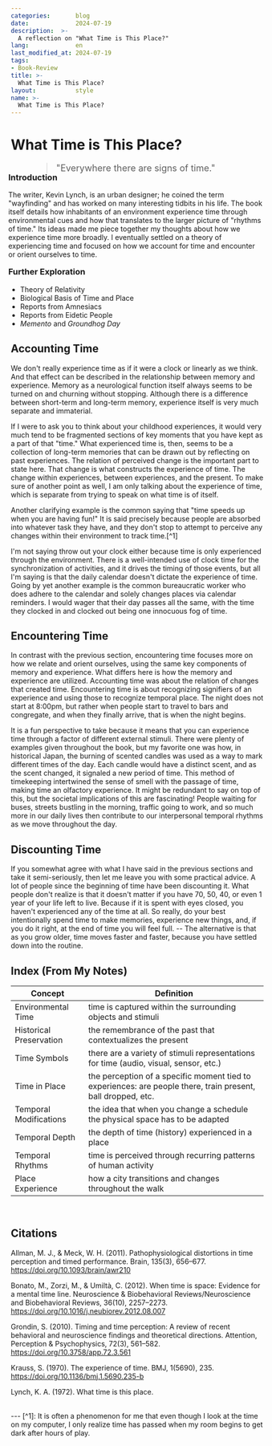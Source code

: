 ```yaml
---
categories:       blog
date:             2024-07-19
description:  >-
  A reflection on "What Time is This Place?"
lang:             en
last_modified_at: 2024-07-19
tags:
- Book-Review
title: >-
  What Time is This Place?
layout:           style
name: >-
  What Time is This Place?
---
```


# **What Time is This Place?**


<figure class="container-lg" style="padding: 0;">
    <blockquote class="blockquote" style="font-size: 18px;">
    <p>"Everywhere there are signs of time."</p>
    </blockquote>
</figure>

<div class="container-fluid px-2" style="text-align: left;  margin-left: -5px; margin-top: -25px;">
<div class="row">

<div class="col-md">
<h3 >Introduction</h3>

The writer, Kevin Lynch, is an urban designer; he coined the term "wayfinding" and has worked on many interesting tidbits in his life. The book itself details how inhabitants of an environment experience time through environmental cues and how that translates to the larger picture of "rhythms of time." Its ideas made me piece together my thoughts about how we experience time more broadly. I eventually settled on a theory of experiencing time and focused on how we account for time and encounter or orient ourselves to time.

</div>

<div class="col-md-4" style="text-align: left;  margin-left: 0;">
<img src="">

<h3 style="margin-left: 0px; margin-top: 2px;">Further Exploration</h3>
<ul>
    <li>Theory of Relativity</li>
    <li>Biological Basis of Time and Place</li>
    <li>Reports from Amnesiacs</li>
    <li>Reports from Eidetic People</li>
    <li><i>Memento</i> and <i>Groundhog Day</i></li>
</ul>
</div>


</div>
</div>

## Accounting Time

We don't really experience time as if it were a clock or linearly as we think. And that effect can be described in the relationship between memory and experience. Memory as a neurological function itself always seems to be turned on and churning without stopping. Although there is a difference between short-term and long-term memory, experience itself is very much separate and immaterial.

If I were to ask you to think about your childhood experiences, it would very much tend to be fragmented sections of key moments that you have kept as a part of that "time." What experienced time is, then, seems to be a collection of long-term memories that can be drawn out by reflecting on past experiences. The relation of perceived change is the important part to state here. That change is what constructs the experience of time. The change within experiences, between experiences, and the present. To make sure of another point as well, I am only talking about the experience of time, which is separate from trying to speak on what time is of itself.

Another clarifying example is the common saying that "time speeds up when you are having fun!" It is said precisely because people are absorbed into whatever task they have, and they don't stop to attempt to perceive any changes within their environment to track time.[^1]

I'm not saying throw out your clock either because time is only experienced through the environment. There is a well-intended use of clock time for the synchronization of activities, and it drives the timing of those events, but all I'm saying is that the daily calendar doesn't dictate the experience of time. Going by yet another example is the common bureaucratic worker who does adhere to the calendar and solely changes places via calendar reminders. I would wager that their day passes all the same, with the time they clocked in and clocked out being one innocuous fog of time.


## Encountering Time

In contrast with the previous section, encountering time focuses more on how we relate and orient ourselves, using the same key components of memory and experience. What differs here is how the memory and experience are utilized. Accounting time was about the relation of changes that created time. Encountering time is about recognizing signifiers of an experience and using those to recognize temporal place. The night does not start at 8:00pm, but rather when people start to travel to bars and congregate, and when they finally arrive, that is when the night begins.

It is a fun perspective to take because it means that you can experience time through a factor of different external stimuli. There were plenty of examples given throughout the book, but my favorite one was how, in historical Japan, the burning of scented candles was used as a way to mark different times of the day. Each candle would have a distinct scent, and as the scent changed, it signaled a new period of time. This method of timekeeping intertwined the sense of smell with the passage of time, making time an olfactory experience. It might be redundant to say on top of this, but the societal implications of this are fascinating! People waiting for buses, streets bustling in the morning, traffic going to work, and so much more in our daily lives then contribute to our interpersonal temporal rhythms as we move throughout the day.

## Discounting Time

If you somewhat agree with what I have said in the previous sections and take it semi-seriously, then let me leave you with some practical advice. A lot of people since the beginning of time have been discounting it. What people don't realize is that it doesn't matter if you have 70, 50, 40, or even 1 year of your life left to live. Because if it is spent with eyes closed, you haven't experienced any of the time at all. So really, do your best intentionally spend time to make memories, experience new things, and, if you do it right, at the end of time you will feel full. -- The alternative is that as you grow older, time moves faster and faster, because you have settled down into the routine.

## Index (From My Notes)
  <table>
      <thead>
          <tr>
              <th>Concept</th>
              <th>Definition</th>
          </tr>
      </thead>
      <tbody>
          <tr>
              <td>Environmental Time</td>
              <td>time is captured within the surrounding objects and stimuli</td>
          </tr>
          <tr>
              <td>Historical Preservation</td>
              <td>the remembrance of the past that contextualizes the present</td>
          </tr>
          <tr>
              <td>Time Symbols</td>
              <td>there are a variety of stimuli representations for time (audio, visual, sensor, etc.)</td>
          </tr>
          <tr>
              <td>Time in Place</td>
              <td>the perception of a specific moment tied to experiences: are people there, train present, ball dropped, etc.</td>
          </tr>
          <tr>
              <td>Temporal Modifications</td>
              <td>the idea that when you change a schedule the physical space has to be adapted</td>
          </tr>
          <tr>
              <td>Temporal Depth</td>
              <td>the depth of time (history) experienced in a place</td>
          </tr>
          <tr>
              <td>Temporal Rhythms</td>
              <td>time is perceived through recurring patterns of human activity</td>
          </tr>
          <tr>
              <td>Place Experience</td>
              <td>how a city transitions and changes throughout the walk</td>
          </tr>
      </tbody>
  </table>

<br/>

## Citations

Allman, M. J., & Meck, W. H. (2011). Pathophysiological distortions in time perception and timed performance. Brain, 135(3), 656–677. https://doi.org/10.1093/brain/awr210

Bonato, M., Zorzi, M., & Umiltà, C. (2012). When time is space: Evidence for a mental time line. Neuroscience & Biobehavioral Reviews/Neuroscience and Biobehavioral Reviews, 36(10), 2257–2273. https://doi.org/10.1016/j.neubiorev.2012.08.007

Grondin, S. (2010). Timing and time perception: A review of recent behavioral and neuroscience findings and theoretical directions. Attention, Perception & Psychophysics, 72(3), 561–582. https://doi.org/10.3758/app.72.3.561

Krauss, S. (1970). The experience of time. BMJ, 1(5690), 235. https://doi.org/10.1136/bmj.1.5690.235-b

Lynch, K. A. (1972). What time is this place.

<br/>
---
[^1]: It is often a phenomenon for me that even though I look at the time on my computer, I only realize time has passed when my room begins to get dark after hours of play.


